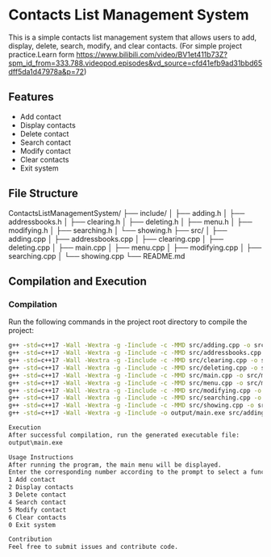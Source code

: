 # Contacts List Management System

This is a simple contacts list management system that allows users to add, display, delete, search, modify, and clear contacts. (For simple project practice.Learn form https://www.bilibili.com/video/BV1et411b73Z?spm_id_from=333.788.videopod.episodes&vd_source=cfd41efb9ad31bbd65dff5da1d47978a&p=72)

## Features

- Add contact
- Display contacts
- Delete contact
- Search contact
- Modify contact
- Clear contacts
- Exit system

## File Structure
ContactsListManagementSystem/ ├── include/ │ ├── adding.h │ ├── addressbooks.h │ ├── clearing.h │ ├── deleting.h │ ├── menu.h │ ├── modifying.h │ ├── searching.h │ └── showing.h ├── src/ │ ├── adding.cpp │ ├── addressbooks.cpp │ ├── clearing.cpp │ ├── deleting.cpp │ ├── main.cpp │ ├── menu.cpp │ ├── modifying.cpp │ ├── searching.cpp │ └── showing.cpp └── README.md

## Compilation and Execution

### Compilation

Run the following commands in the project root directory to compile the project:

```sh
g++ -std=c++17 -Wall -Wextra -g -Iinclude -c -MMD src/adding.cpp -o src/adding.o
g++ -std=c++17 -Wall -Wextra -g -Iinclude -c -MMD src/addressbooks.cpp -o src/addressbooks.o
g++ -std=c++17 -Wall -Wextra -g -Iinclude -c -MMD src/clearing.cpp -o src/clearing.o
g++ -std=c++17 -Wall -Wextra -g -Iinclude -c -MMD src/deleting.cpp -o src/deleting.o
g++ -std=c++17 -Wall -Wextra -g -Iinclude -c -MMD src/main.cpp -o src/main.o
g++ -std=c++17 -Wall -Wextra -g -Iinclude -c -MMD src/menu.cpp -o src/menu.o
g++ -std=c++17 -Wall -Wextra -g -Iinclude -c -MMD src/modifying.cpp -o src/modifying.o
g++ -std=c++17 -Wall -Wextra -g -Iinclude -c -MMD src/searching.cpp -o src/searching.o
g++ -std=c++17 -Wall -Wextra -g -Iinclude -c -MMD src/showing.cpp -o src/showing.o
g++ -std=c++17 -Wall -Wextra -g -Iinclude -o output/main.exe src/adding.o src/addressbooks.o src/clearing.o src/deleting.o src/main.o src/menu.o src/modifying.o src/searching.o src/showing.o -Llib

Execution
After successful compilation, run the generated executable file:
output\main.exe

Usage Instructions
After running the program, the main menu will be displayed.
Enter the corresponding number according to the prompt to select a function:
1 Add contact
2 Display contacts
3 Delete contact
4 Search contact
5 Modify contact
6 Clear contacts
0 Exit system

Contribution
Feel free to submit issues and contribute code.